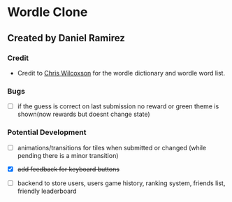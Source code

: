 # Wordle Clone

## Created by Daniel Ramirez

### Credit

- Credit to [Chris Wilcoxson](https://gist.github.com/slushman) for the wordle dictionary and wordle word list.

### Bugs

- [ ] if the guess is correct on last submission no reward or green theme is shown(now rewards but doesnt change state)

### Potential Development

- [ ] animations/transitions for tiles when submitted or changed (while pending there is a minor transition)
- [x] ~~add feedback for keyboard buttons~~

- [ ] backend to store users, users game history, ranking system, friends list, friendly leaderboard  
